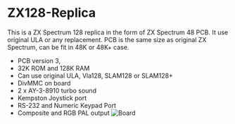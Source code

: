 # ZX128-Replica
This is a ZX Spectrum 128 replica in the form of ZX Spectrum 48 PCB. It use original ULA or any replacement.
PCB is the same size as original ZX Spectrum, can be fit in 48K or 48K+ case.

- PCB version 3, 
- 32K ROM and 128K RAM
- Can use original ULA, Vla128, SLAM128 or SLAM128+ 
- DivMMC on board
- 2 x AY-3-8910 turbo sound
- Kempston Joystick port
- RS-232 and Numeric Keypad Port
- Composite and RGB PAL output
![Board](https://github.com/DonSuperfo/ZX128-Replica/blob/main/ZX128%20Replica.jpg)
